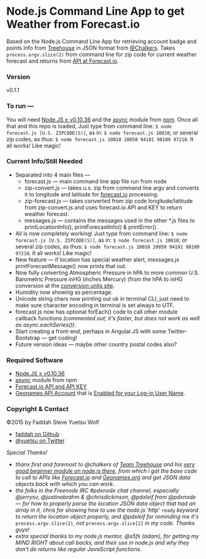 Node.js Command Line App to get Weather from Forecast.io
=================

Based on the Node.js Command Line App for retrieving account badge and points info from [Treehouse](http://teamtreehouse.com) in JSON format from [@Chalkers](http://twitter.com/chalkers/). Takes ```process.argv.slice(2)``` from command line for zip code for current weather forecast and returns from [API at Forecast.io](https://developer.forecast.io/).

### Version

v0.1.1

### To run —

You will need [Node.JS ≥ v0.10.36](http://nodejs.org "The Node.JS Main Web Site.") and the [async](https://github.com/caolan/async) module from [npm](http://npmjs.org "The NPM Main Web Site."). Once all that and this repo is loaded, Just type from command line: ```$ node forecast.js [U.S. ZIPCODE(S)]```, as in: ```$ node forecast.js 10010```; or several zip codes, as thus: ```$ node forecast.js 10010 20050 94101 98109 97210```. It all works! Like magic!

### Current Info/Still Needed

* Separated into 4 main files —
  * forecast.js — main command line app file run from node
  * zip-convert.js — takes u.s. zip from command line argv and converts it to longitude and latitude for [forecast.io](http://forecast.io/) processing.
  * zip-forecast.js — takes converted from zip code longitude/latitude from zip-convert.js and uses forecast.io API and KEY to return weather forecast.
  * messages.js — contains the messages used in the other *.js files to printLocationInfo(), printForecastInfo() & printError().
* All is now completely working! Just type from command line: ```$ node forecast.js [U.S. ZIPCODE(S)]```, as in: ```$ node forecast.js 10010```; or several zip codes, as thus: ```$ node forecast.js 10010 20050 94101 98109 97210```. It all works! Like magic!
* New feature — if location has special weather alert, messages.js printForecastMessage() now prints that out.
* Now fully converting Atmospheric Pressure in hPA to more common U.S. Barometric Pressure inHG (inches Mercury) (from the hPA to inHG conversion at the [conversion units site](http://www.convertunits.com/from/hpa/to/inhg).
* Humidity now showing as percentage.
* Unicode string chars now printing out ok in terminal CLI, just need to make sure character encoding in terminal is set always to UTF.
* forecast.js now has optional forEach() code to call other module callback functions *(commented out; it's faster, but does not work as well as async.eachSeries())*.
* Start creating a front-end, perhaps in Angular.JS with some Twitter-Bootstrap — get coding!
* Future version ideas — maybe other country postal codes also?

### Required Software

* [Node.JS ≥ v0.10.36](http://nodejs.org "The Node.JS Main Web Site.")
* [async](https://github.com/caolan/async) module from npm
* [Forecast.io API and API KEY](https://developer.forecast.io/)
* [Geonames API Account](http://www.geonames.org/) that is [Enabled for your Log-in User Name](http://www.geonames.org/manageaccount).

### Copyright & Contact

©2015 by Faddah Steve Yuetsu Wolf

* [faddah on Github](https://github.com/faddah)
* [@yuetsu on Twitter](http://twitter.com/yuetsu)

*Special Thanks!*

* *thanx first and foremost to @chalkers of [Team Treehouse](http://teamtreehouse.com/) and his [very good beginner module on node.js there](http://teamtreehouse.com/library/nodejs-basics), from which i got the base code to call to APIs like [Forecast.io](http://forecast.io) and [Geonames.org](http://geonames.org) and get JSON data objects back with which you can work.*
* *the folks in the Freenode IRC #pdxnode chat channel, especially @jerrysv, @justinabrahm & @chrisdickinson, @pdxleif from @pdxnode — for how to properly parse the location JSON data object that had an array in it, chris for showing how to use the node.js 'http'* ```ready``` *keyword to return the location object properly, and @pdxleif for reminding me it's* ```process.argv.slice(2)```*, not* ```process.argv.slice[2]``` *in my code. Thanks guys!*
* *extra special thanks to my node.js mentor, @s5fs (adam), for getting my MIND RIGHT about call backs, and their use in node.js and why they don't do returns like regular JavaScript functions.*
